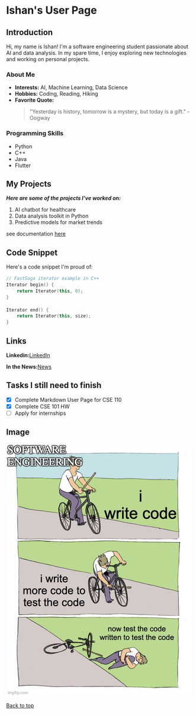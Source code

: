 # Ishan's User Page

## Introduction

Hi, my name is Ishan! I'm a software engineering student passionate about AI and data analysis. In my spare time, I enjoy exploring new technologies and working on personal projects.

### About Me

- **Interests:** AI, Machine Learning, Data Science
- **Hobbies:** Coding, Reading, Hiking
- **Favorite Quote:**
  > "Yesterday is history, tomorrow is a mystery, but today is a gift." - Oogway

### Programming Skills

- Python
- C++
- Java
- Flutter

## My Projects

***Here are some of the projects I've worked on:***

1. AI chatbot for healthcare
2. Data analysis toolkit in Python
3. Predictive models for market trends

see documentation [here](campus-mobile/README.md](https://github.com/UCSD/campus-mobile/blob/experimental/Readme.md))

## Code Snippet

Here's a code snippet I'm proud of:

```cpp
// FastSaga iterator example in C++
Iterator begin() {
    return Iterator(this, 0);
}

Iterator end() {
    return Iterator(this, size);
}
```

## Links

**Linkedin:**[LinkedIn](https://www.linkedin.com/in/ishanvaish/)

**In the News:**[News](https://gulfnews.com/friday/art-people/this-dubai-student-is-building-an-app-to-teach-kids-new-skills-1.2311313)

## Tasks I still need to finish

- [x] Complete Markdown User Page for CSE 110
- [x] Complete CSE 101 HW
- [ ] Apply for internships

## Image
![img](6unvjk.jpg)

[Back to top](#Introduction)

